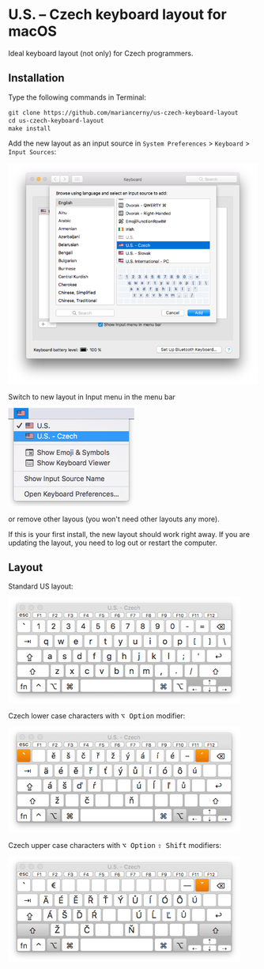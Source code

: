 # U.S. – Czech keyboard layout for macOS

Ideal keyboard layout (not only) for Czech programmers.

## Installation

Type the following commands in Terminal:

    git clone https://github.com/mariancerny/us-czech-keyboard-layout
    cd us-czech-keyboard-layout
    make install

Add the new layout as an input source in `System Preferences` > `Keyboard` > `Input Sources`:

![Installation](preview/installation-add.png)

Switch to new layout in Input menu in the menu bar

![Installation](preview/installation-select.png)

or remove other layous (you won't need other layouts any more).

If this is your first install, the new layout should work right away.
If you are updating the layout, you need to log out or restart the computer.

## Layout

Standard US layout:

![Default](preview/default.png)

Czech lower case characters with <kbd>⌥ Option</kbd> modifier:

![Option](preview/option.png)

Czech upper case characters with <kbd>⌥ Option</kbd> <kbd>⇧ Shift</kbd> modifiers:

![Option-Shift](preview/option-shift.png)
